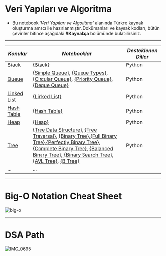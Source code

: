 # Veri Yapıları ve Algoritma
- Bu notebook <i>'Veri Yapıları ve Algoritma'</i> alanında Türkçe kaynak oluşturma amacı ile hazırlanmıştır. Dokümanları ve kaynak kodları, bütün çeviriler bitince aşağıdaki <b>#Kaynakça</b> bölümünde bulabilirsiniz.
<hr>


| *Konular*                   | *Notebooklar*                                                                    |        *Desteklenen Diller*  |
| ----------------------------|----------------------------------------------------------------------------------| -----------------|
|      [Stack](https://github.com/erogluegemen/Data-Structures-and-Algorithms/tree/main/Stack)                   |       [{Stack}](https://github.com/erogluegemen/Data-Structure-and-Algorithm/blob/main/Stack/stack_1.ipynb)|Python                     |                  |
|[Queue](https://github.com/erogluegemen/Data-Structures-and-Algorithms/tree/main/Queue)                         |       [{Simple Queue}](https://github.com/erogluegemen/Data-Structure-and-Algorithm/blob/main/Queue/%5B1%5Dsimple_queue.ipynb),                [{Queue Types}](https://github.com/erogluegemen/Data-Structure-and-Algorithm/blob/main/Queue/%5B2%5Dtypes_of_queue.ipynb),              [{Circular Queue}](https://github.com/erogluegemen/Data-Structure-and-Algorithm/blob/main/Queue/%5B3%5Dcircular_queue.ipynb),              [{Priority Queue}](https://github.com/erogluegemen/Data-Structure-and-Algorithm/blob/main/Queue/%5B4%5Dpriority_queue.ipynb),              [{Deque Queue}](https://github.com/erogluegemen/Data-Structures-and-Algorithms/blob/main/Queue/%5B5%5Ddeque_queue.ipynb)|Python         |
|[Linked List](https://github.com/erogluegemen/Data-Structures-and-Algorithms/tree/main/Linked%20List)           |       [{Linked List}](https://github.com/erogluegemen/Data-Structures-and-Algorithms/blob/main/Linked%20List/linked_list.ipynb)|Python        |
|[Hash Table](https://github.com/erogluegemen/Data-Structures-and-Algorithms/tree/main/Hash%20Table)             |       [{Hash Table}](https://github.com/erogluegemen/Data-Structures-and-Algorithms/blob/main/Hash%20Table/hash_table.ipynb)|Python          |
|[Heap](https://github.com/erogluegemen/Data-Structures-and-Algorithms/tree/main/Heap)                           |       [{Heap}](https://github.com/erogluegemen/Data-Structures-and-Algorithms/blob/main/Heap/Heap.ipynb)|Python                        |
|[Tree](https://github.com/erogluegemen/Data-Structures-and-Algorithms/tree/main/Tree)                           |       [{Tree Data Structure}](https://github.com/erogluegemen/Data-Structures-and-Algorithms/blob/main/Tree/%5B1%5Dtree_data_structure.ipynb),        [{Tree Traversal}](https://github.com/erogluegemen/Data-Structures-and-Algorithms/blob/main/Tree/%5B2%5Dtree_traversal.ipynb),             [{Binary Tree}](https://github.com/erogluegemen/Data-Structures-and-Algorithms/blob/main/Tree/%5B3%5Dbinary_tree.ipynb),[{Full Binary Tree}](https://github.com/erogluegemen/Data-Structures-and-Algorithms/blob/main/Tree/%5B4%5Dfull_binary_tree.ipynb),[{Perfectly Binary Tree}](https://github.com/erogluegemen/Data-Structures-and-Algorithms/blob/main/Tree/%5B5%5Dperfect_binary_tree.ipynb), [{Complete Binary Tree}](https://github.com/erogluegemen/Data-Structures-and-Algorithms/blob/main/Tree/%5B6%5Dcomplete_binary_tree.ipynb), [{Balanced Binary Tree}](https://github.com/erogluegemen/Data-Structures-and-Algorithms/blob/main/Tree/%5B7%5Dbalanced_binary_tree.ipynb),[ {Binary Search Tree}](https://github.com/erogluegemen/Data-Structures-and-Algorithms/blob/main/Tree/%5B8%5Dbinary_search_tree.ipynb), [{AVL Tree}](https://github.com/erogluegemen/Data-Structures-and-Algorithms/blob/main/Tree/%5B9%5Davl_tree.ipynb), [{B Tree}](https://github.com/erogluegemen/Data-Structures-and-Algorithms/blob/main/Tree/%5B10%5Db_tree.ipynb)|Python          |
| ...                         | ...                                                                              |

<hr>

# Big-O Notation Cheat Sheet

![big-o](https://user-images.githubusercontent.com/30879498/187481746-987cf3f2-ac63-4052-bbaa-8c9a2d594e4b.jpg)

<hr>

# DSA Path

![IMG_0695](https://user-images.githubusercontent.com/30879498/187891714-3d98d7f9-8282-4057-8ef0-181b3aa0ed58.PNG)

